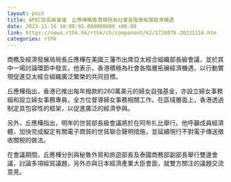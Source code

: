 ```yaml
---
layout: post
title: APEC部長級會議　丘應樺稱香港積極為社會各階層拓展經濟機遇
date: 2023-11-16 10:08:01.000000000 +08:00
link: https://news.rthk.hk/rthk/ch/component/k2/1728076-20231116.htm
categories: rthk
---
```


商務及經濟發展局局長丘應樺在美國三藩市出席亞太經合組織部長級會議，並於其中一場討論環節中發言。他表示，香港積極為社會各階層拓展經濟機遇，以行動實現促進亞太經合組織廣泛繁榮的共同目標。

丘應樺指出，香港已推出每年撥款約260萬美元的婦女自強基金，亦設立婦女事務組和設立婦女事務專員，全方位督導婦女事務相關工作。在區域層面上，香港透過制定具包容性的框架，以促進廣泛的經濟參與。

另外，丘應樺指出，明年的世貿部長級會議將於在阿布扎比舉行。他呼籲成員經濟體，加快完成擬定有關電子商貿的世貿聯合聲明措施，並延續現行不對電子傳送徵收關稅的做法。

在會議期間，丘應樺分別與秘魯外貿和旅遊部長及泰國商務部副部長舉行雙邊會議，討論多項經貿議題，另外亦與日本經濟產業大臣會面，就雙方關注的議題交流意見。
